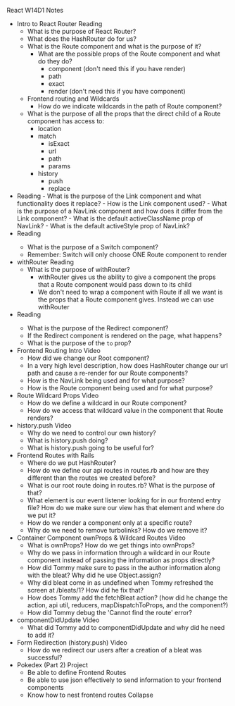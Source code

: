 React W14D1 Notes
- Intro to React Router Reading
    - What is the purpose of React Router?
    - What does the HashRouter do for us?
    - What is the Route component and what is the purpose of it?
        - What are the possible props of the Route component and what do they do?
            - component (don't need this if you have render)
            - path
            - exact
            - render (don't need this if you have component)
    - Frontend routing and Wildcards
        - How do we indicate wildcards in the path of Route component?
    - What is the purpose of all the props that the direct child of a Route component has access to:
        - location
        - match
            - isExact
            - url
            - path
            - params
        - history
            - push
            - replace
- <Link> Reading
    - What is the purpose of the Link component and what functionality does it replace?
    - How is the Link component used?
    - What is the purpose of a NavLink component and how does it differ from the Link component?
    - What is the default activeClassName prop of NavLink?
    - What is the default activeStyle prop of NavLink?
- <Switch> Reading
    - What is the purpose of a Switch component?
    - Remember: Switch will only choose ONE Route component to render
- withRouter Reading
    - What is the purpose of withRouter?
        - withRouter gives us the ability to give a component the props that a Route component would pass down to its child
        - We don't need to wrap a component with Route if all we want is the props that a Route component gives. Instead we can use withRouter
- <Redirect> Reading
    - What is the purpose of the Redirect component?
    - If the Redirect component is rendered on the page, what happens?
    - What is the purpose of the `to` prop?
- Frontend Routing Intro Video
    - How did we change our Root component?
    - In a very high level description, how does HashRouter change our url path and cause a re-render for our Route components?
    - How is the NavLink being used and for what purpose?
    - How is the Route component being used and for what purpose?
- Route Wildcard Props Video
    - How do we define a wildcard in our Route component?
    - How do we access that wildcard value in the component that Route renders?
- history.push Video
    - Why do we need to control our own history?
    - What is history.push doing?
    - What is history.push going to be useful for?
- Frontend Routes with Rails
    - Where do we put HashRouter?
    - How do we define our api routes in routes.rb and how are they different than the routes we created before?
    - What is our root route doing in routes.rb? What is the purpose of that?
    - What element is our event listener looking for in our frontend entry file? How do we make sure our view has that element and where do we put it?
    - How do we render a component only at a specific route?
    - Why do we need to remove turbolinks? How do we remove it?
- Container Component ownProps & Wildcard Routes Video
    - What is ownProps? How do we get things into ownProps?
    - Why do we pass in information through a wildcard in our Route component instead of passing the information as props directly?
    - How did Tommy make sure to pass in the author information along with the bleat? Why did he use Object.assign?
    - Why did bleat come in as undefined when Tommy refreshed the screen at /bleats/1? How did he fix that?
    - How does Tommy add the fetchBleat action? (how did he change the action, api util, reducers, mapDispatchToProps, and the component?)
    - How did Tommy debug the 'Cannot find the route' error?
- componentDidUpdate Video
    - What did Tommy add to componentDidUpdate and why did he need to add it?
- Form Redirection (history.push) Video
    - How do we redirect our users after a creation of a bleat was successful?
- Pokedex (Part 2) Project
    - Be able to define Frontend Routes
    - Be able to use json effectively to send information to your frontend components
    - Know how to nest frontend routes
Collapse
